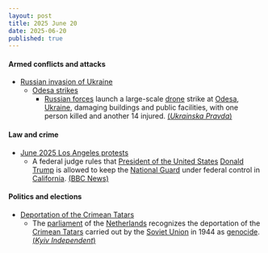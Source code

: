 ```yaml
---
layout: post
title: 2025 June 20
date: 2025-06-20
published: true
---
```



#### Armed conflicts and attacks

* [Russian invasion of Ukraine](https://en.wikipedia.org/wiki/Russian_invasion_of_Ukraine "Russian invasion of Ukraine")
  * [Odesa strikes](https://en.wikipedia.org/wiki/Odesa_strikes_%282022%E2%80%93present%29 "Odesa strikes (2022–present)")
    * [Russian forces](https://en.wikipedia.org/wiki/Russian_Armed_Forces "Russian Armed Forces") launch a large-scale [drone](https://en.wikipedia.org/wiki/Drone_warfare "Drone warfare") strike at [Odesa](https://en.wikipedia.org/wiki/Odesa "Odesa"), [Ukraine](https://en.wikipedia.org/wiki/Ukraine "Ukraine"), damaging buildings and public facilities, with one person killed and another 14 injured. [(*Ukrainska Pravda*)](https://www.pravda.com.ua/eng/news/2025/06/20/7517947/)

#### Law and crime

* [June 2025 Los Angeles protests](https://en.wikipedia.org/wiki/June_2025_Los_Angeles_protests "June 2025 Los Angeles protests")
  * A federal judge rules that [President of the United States](https://en.wikipedia.org/wiki/President_of_the_United_States "President of the United States") [Donald Trump](https://en.wikipedia.org/wiki/Donald_Trump "Donald Trump") is allowed to keep the [National Guard](https://en.wikipedia.org/wiki/National_Guard_%28United_States%29 "National Guard (United States)") under federal control in [California](https://en.wikipedia.org/wiki/California "California"). [(BBC News)](https://www.bbc.com/news/articles/c1e07nd7x17o.amp)

#### Politics and elections

* [Deportation of the Crimean Tatars](https://en.wikipedia.org/wiki/Deportation_of_the_Crimean_Tatars "Deportation of the Crimean Tatars")
  * The [parliament](https://en.wikipedia.org/wiki/States_General_of_the_Netherlands "States General of the Netherlands") of the [Netherlands](https://en.wikipedia.org/wiki/Netherlands "Netherlands") recognizes the deportation of the [Crimean Tatars](https://en.wikipedia.org/wiki/Crimean_Tatars "Crimean Tatars") carried out by the [Soviet Union](https://en.wikipedia.org/wiki/Soviet_Union "Soviet Union") in 1944 as [genocide](https://en.wikipedia.org/wiki/Genocide "Genocide"). [(*Kyiv Independent*)](https://kyivindependent.com/dutch-parliament-recognizes-1944-deportation-of-crimean-tatars-as-genocide/)
